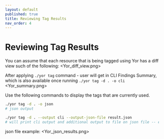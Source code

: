 ```yaml
---
layout: default
published: true
title: Reviewing Tag Results
nav_order: 4
---
```


# Reviewing Tag Results
You can assume that each resource that is being tagged using Yor has a diff view such of the following:
<Yor_diff_view.png>

After applying `./yor tag` command - user will get in CLI Findings Summary, which is also available once running `./yor tag -d . -o cli`
<Yor_summary.png>

Use the following commands to display the tags that are currently used.
```sh
./yor tag -d . -o json
# json output

./yor tag -d . --output cli --output-json-file result.json
# will print cli output and additional output to file on json file -- enables programatic analysis alongside printing human readable result
```

json file example:
<Yor_json_results.png>




